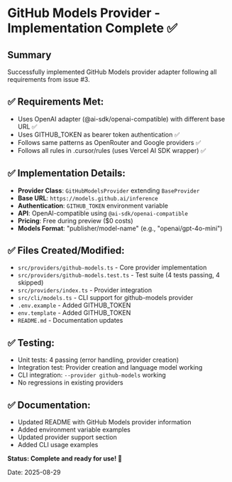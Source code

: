 # GitHub Models Provider - Implementation Complete ✅

## Summary
Successfully implemented GitHub Models provider adapter following all requirements from issue #3.

## ✅ Requirements Met:
- Uses OpenAI adapter (@ai-sdk/openai-compatible) with different base URL ✅
- Uses GITHUB_TOKEN as bearer token authentication ✅
- Follows same patterns as OpenRouter and Google providers ✅
- Follows all rules in .cursor/rules (uses Vercel AI SDK wrapper) ✅

## ✅ Implementation Details:
- **Provider Class**: `GitHubModelsProvider` extending `BaseProvider`
- **Base URL**: `https://models.github.ai/inference`
- **Authentication**: `GITHUB_TOKEN` environment variable
- **API**: OpenAI-compatible using `@ai-sdk/openai-compatible`
- **Pricing**: Free during preview ($0 costs)
- **Models Format**: "publisher/model-name" (e.g., "openai/gpt-4o-mini")

## ✅ Files Created/Modified:
- `src/providers/github-models.ts` - Core provider implementation
- `src/providers/github-models.test.ts` - Test suite (4 tests passing, 4 skipped)
- `src/providers/index.ts` - Provider integration
- `src/cli/models.ts` - CLI support for github-models provider
- `.env.example` - Added GITHUB_TOKEN
- `env.template` - Added GITHUB_TOKEN  
- `README.md` - Documentation updates

## ✅ Testing:
- Unit tests: 4 passing (error handling, provider creation)
- Integration test: Provider creation and language model working
- CLI integration: `--provider github-models` working
- No regressions in existing providers

## ✅ Documentation:
- Updated README with GitHub Models provider information
- Added environment variable examples
- Updated provider support section
- Added CLI usage examples

**Status: Complete and ready for use! 🎉**

Date: 2025-08-29
